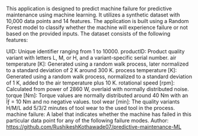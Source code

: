 This application is designed to predict machine failure for predictive maintenance using machine learning. It utilizes a synthetic dataset with 10,000 data points and 14 features. The application is built using a Random Forest model to classify whether the machine will experience failure or not based on the provided inputs.
The dataset consists of the following features:

UID: Unique identifier ranging from 1 to 10000.
productID: Product quality variant with letters L, M, or H, and a variant-specific serial number.
air temperature [K]: Generated using a random walk process, later normalized to a standard deviation of 2 K around 300 K.
process temperature [K]: Generated using a random walk process, normalized to a standard deviation of 1 K, added to the air temperature plus 10 K.
rotational speed [rpm]: Calculated from power of 2860 W, overlaid with normally distributed noise.
torque [Nm]: Torque values are normally distributed around 40 Nm with an Ïƒ = 10 Nm and no negative values.
tool wear [min]: The quality variants H/M/L add 5/3/2 minutes of tool wear to the used tool in the process.
machine failure: A label that indicates whether the machine has failed in this particular data point for any of the following failure modes.
Author: https://github.com/RushikeshKothawade07/predictive-maintenance-ML
